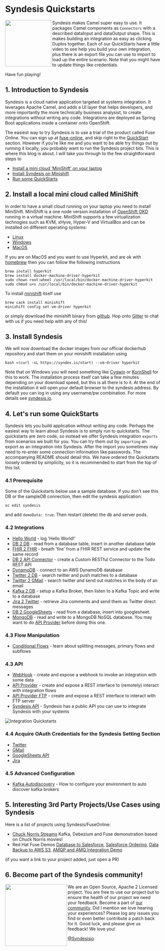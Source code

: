 # Syndesis Quickstarts

<img align="left" width="150" height="150" src="img//syndesis.png">Syndesis makes Camel super easy to use. It packages Camel components as `Connectors` with a described dataInput and dataOutput shape. This is makes building an integration as easy as clicking Duplos together. Each of our QuickStarts have a little video to see help you build your own integration, plus there is an export file you can use to import to load up the entire scenario. Note that you might have to update things like credentials. 

Have fun playing!

## 1. Introduction to Syndesis

Syndesis is a cloud native application targeted at systems integration. It leverages Apache Camel, and adds a UI layer that helps developers, and more importantly the more technically business analysist, to create integrations without writing any code. Integrations are deployed as Spring Boot applications inside a container onto OpenShift. 

The easiest way to try Syndesis is to use a trial of the product called Fuse Online. You can sign up at [fuse-online](https://www.redhat.com/en/technologies/jboss-middleware/fuse-online), and skip right to the [QuickStart](#lets-run-some-quickstarts) section.
However if you’re like me and you want to be able try things out by running it locally, you probably want to run the Syndesis project bits. This is where this blog is about. I will take you through to the few straightforward steps to
  * [Install a mini cloud ‘MiniShift’ on your laptop](README.md#2-install-a-local-mini-cloud-called-minishift)
  * [Install Syndesis on Minishift](README.md#3-install-syndesis)
  * [Run some QuickStarts](README.md#4-lets-run-some-quickstarts)

## 2. Install a local mini cloud called MiniShift
In order to have a small cloud running on your laptop you need to install MiniShift. MiniShift is a one node version installation of [OpenShift OKD](https://docs.okd.io/latest/welcome/index.html) running in a virtual machine. MiniShift supports a few virtualization technogies such as KVM, xHyve, Hyper-V and VirtualBox and can be installed on different operating systems:

  * [Linux](https://docs.okd.io/latest/minishift/getting-started/setting-up-virtualization-environment.html#for-linux)
  * [Windows](https://docs.okd.io/latest/minishift/getting-started/setting-up-virtualization-environment.html#for-windows)
  * [MacOS](https://docs.okd.io/latest/minishift/getting-started/setting-up-virtualization-environment.html#for-macos)

If you are on MacOS and you want to use Hyperkit, and are ok with [homebrew](https://brew.sh) then you can follow the following instructions
```
brew install hyperkit
brew install docker-machine-driver-hyperkit
sudo chown root:wheel /usr/local/bin/docker-machine-driver-hyperkit
sudo chmod u+s /usr/local/bin/docker-machine-driver-hyperkit
```
To install [minishift](https://www.okd.io/minishift/) itself use
```
brew cask install minishift
minishift config set vm-driver hyperkit
```
or simply download the minishift binary from [github](https://github.com/minishift/minishift/releases). Hop onto [Gitter](https://gitter.im/syndesisio/community) to chat with us if you need help with any of this!

## 3. Install Syndesis
We will now download the docker images from our official dockerhub repository and start them on your minishift installation using
```
bash <(curl -sL https://syndes.is/start) --vm-driver hyperkit
```
Note that on Windows you will need something like [Cygwin](https://www.cygwin.com) or [KornShell](http://www.kornshell.com) for this to work. The installation process itself can take a few minutes depending on your download speed, but this is all there is to it. At the end of the installation it will open your default browser to the syndesis address. By default you can log in using any username/pw combination. For more details see [syndesis.io](https://syndesis.io/quickstart/). 

## 4. Let's run some QuickStarts

Syndesis lets you build application without writing any code. Perhaps the easiest way to learn about Syndesis is to simply run to quickstarts. The quickstarts are zero code, so instead we offer Syndesis integration `exports` from scenarios we built for you. You can try them out by `importing` an export as an integration into Syndesis. After the import you sometimes may need to re-enter some connection information like passwords. The accompanying README should detail this. We have ordered the Quickstarts loosely ordered by simplicity, so it is recommended to start from the top of this list. 

### 4.1 Prerequisite
Some of the Quickstarts below use a sample database. If you don't see this DB or the sampleDB connection, then edit the syndesis application:
```
oc edit syndesis
```
and add `demoData: true`. Then restart (delete) the db and server pods.

### 4.2 Integrations
  * [Hello World](hello-world) - log 'Hello World!'
  * [DB 2 DB](db-2-db) - read from a database table, insert in another database table
  * [FHIR 2 FHIR](fhir) - breath 'fire' from a FHIR REST service and update the same record
  * [DB 2 API Connector](db-2-api-connector) - create a Custom RESTful Connector to the Todo REST API
  * [DynamoDB](aws-dynamodb) - connect to an AWS DynamoDB database
  * [Twitter 2 DB](twitter-2-db) - search twitter and push matches to a database
  * [Twitter 2 GMail](twitter-2-gmail) - search twitter and send out matches in the body of an email
  * [Kafka 2 DB](kafka-2-db) - setup a Kafka Broker, then listen to a Kafka Topic and write to a database
  * [Jira 2 Twitter](jira-2-twitter) - retrieve Jira comments and send them as Twitter direct messages
  * [DB 2 GoogleSheets](db-2-googlesheets) - read from a database, insert into googlesheet.
  * [MongoDB](mongodb) - read and write to a MongoDB NoSQL database. You may want to do [API Provider](api-provider) before doing this one.
  
### 4.3 Flow Manipulation
  * [Conditional Flows](conditional-flows) - learn about splitting messages, primary flows and subflows

### 4.3 API
  * [WebHook](webhook-2-db) - create and expose a webhook to invoke an integration with some data
  * [API Provider](api-provider) - create and expose a REST interface to (remotely) interact with integration flows
  * [API Provider FTP](api-provider-with-ftp) - create and expose a REST interface to interact with FTP server
  * [Syndesis API](public-api) - Syndesis has a public API you can use to integrate Syndesis with your systems
  
  
  ![Integration Quickstarts](img/quickstarts.png)
  
### 4.4 Acquire OAuth Credentials for the Syndesis Setting Section
  * [Twitter](twitter-2-db/TwitterCredentials.md)
  * [GMail](twitter-2-gmail/GmailCredentials.md)
  * [GoogleSheets API](db-2-googlesheets/GoogleSheetsCredentials.md)
  * [Jira](jira-2-twitter/JiraConnection.md)
  
### 4.5 Advanced Configuration
  * [Kafka Autodiscovery](kafka-autodiscovery) - How to configure your environment to auto discover kafka brokers
  
  
## 5. Interesting 3rd Party Projects/Use Cases using Syndesis

Here is a list of projects using Syndesis/FuseOnline:

  * [Chuck Norris Streams](https://github.com/lbroudoux/chuck-norris-streams) Kafka, Debezium and Fuse demonstration based on Chuck Norris movies!
  * Red Hat Fuse Demos [Database to Salesforce](https://www.redhat.com/en/about/videos/fuse-online-demo), [Salesforce Ordering](https://www.redhat.com/en/about/videos/salesforce-ordering), [Data Backup to AWS S3](https://youtu.be/YXaV5pDWhy8), [AMQP and AMQ Integration Demo](https://youtu.be/5Aw92Mprumg)
  
  
(if you want a link to your project added, just open a PR)


## 6. Become part of the Syndesis community!
<img align="left" width="200" height="200" src="img//hey-girl-read-the-quick-start-guide-and-call-me-back-k.jpg">

We are an Open Source, Apache 2 Licensed project. You are free to use our project but to ensure the health of our project we need your feedback. Become a part of [our community](https://syndesis.io/community/). Did I mention we love hearing your experiences? Please log any issues you find or even better contribute a patch back for it. Good luck, and please give us feedback! We love you!

[@Syndesisio](https://twitter.com/syndesisio)
